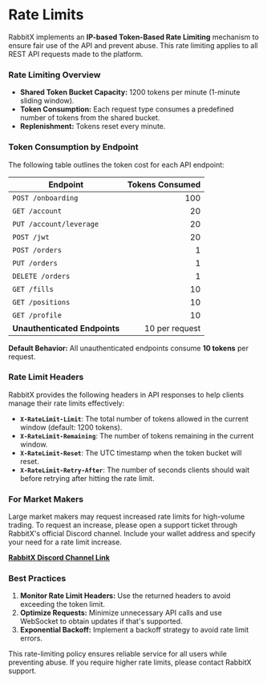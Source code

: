 # Rate Limits

RabbitX implements an **IP-based Token-Based Rate Limiting** mechanism to ensure fair use of the API and prevent abuse. This rate limiting applies to all REST API requests made to the platform.

### Rate Limiting Overview

* **Shared Token Bucket Capacity:** 1200 tokens per minute (1-minute sliding window).
* **Token Consumption:** Each request type consumes a predefined number of tokens from the shared bucket.
* **Replenishment:** Tokens reset every minute.

### Token Consumption by Endpoint

The following table outlines the token cost for each API endpoint:

| **Endpoint**                  | **Tokens Consumed** |
| ----------------------------- | ------------------: |
| `POST /onboarding`            |                 100 |
| `GET /account`                |                  20 |
| `PUT /account/leverage`       |                  20 |
| `POST /jwt`                   |                  20 |
| `POST /orders`                |                   1 |
| `PUT /orders`                 |                   1 |
| `DELETE /orders`              |                   1 |
| `GET /fills`                  |                  10 |
| `GET /positions`              |                  10 |
| `GET /profile`                |                  10 |
| **Unauthenticated Endpoints** |      10 per request |

**Default Behavior:** All unauthenticated endpoints consume **10 tokens** per request.

### Rate Limit Headers

RabbitX provides the following headers in API responses to help clients manage their rate limits effectively:

* **`X-RateLimit-Limit`**: The total number of tokens allowed in the current window (default: 1200 tokens).
* **`X-RateLimit-Remaining`**: The number of tokens remaining in the current window.
* **`X-RateLimit-Reset`**: The UTC timestamp when the token bucket will reset.
* **`X-RateLimit-Retry-After`**: The number of seconds clients should wait before retrying after hitting the rate limit.

### For Market Makers

Large market makers may request increased rate limits for high-volume trading. To request an increase, please open a support ticket through RabbitX's official Discord channel. Include your wallet address and specify your need for a rate limit increase.

[**RabbitX Discord Channel Link**](https://discord.com/invite/rabbitx)

### Best Practices

1. **Monitor Rate Limit Headers:** Use the returned headers to avoid exceeding the token limit.
2. **Optimize Requests:** Minimize unnecessary API calls and use WebSocket to obtain updates if that's supported.
3. **Exponential Backoff:** Implement a backoff strategy to avoid rate limit errors.

This rate-limiting policy ensures reliable service for all users while preventing abuse. If you require higher rate limits, please contact RabbitX support.

